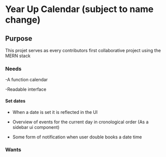 # Year Up Calendar (subject to name change)


## Purpose

This projet serves as every contributors first collaborative project using the MERN stack 

### Needs

-A function calendar

-Readable interface 


#### Set dates

- When a date is set it is reflected in the UI

- Overview of events for the current day in cronological order (As a sidebar ui component)

- Some form of notification when user double books a date time 


### Wants 